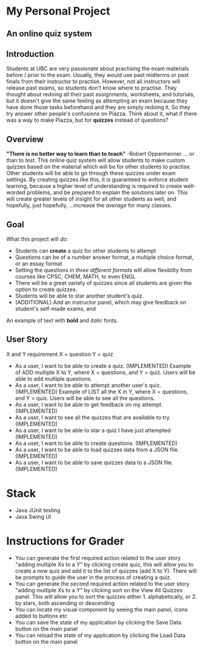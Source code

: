 # My Personal Project

## An online quiz system

## Introduction

Students at UBC are very passionate about practising the exam materials before /
prior to the exam. Usually, they would use past midterms or past finals from their
instructor to practise. However, not all instructors will release past exams, so students
don't know where to practise. They thought about redoing all their past assignments, worksheets,
and tutorials, but it doesn't give the same feeling as attempting an exam because they have
done those tasks beforehand and they are simply redoing it. So they try answer other people's
confusions on Piazza. Think about it, what if there was a way to make Piazza, but for **quizzes** instead of questions?

## Overview

**"There is no better way to learn than to teach"** -Robert Oppenheimer
... or than to *test*.
This online quiz system will allow students to make custom quizzes based on the material which will be for other students
to practise. Other students will be able to go through these quizzes under exam settings. By creating quizzes like this, it is
guaranteed to enforce student learning, because a higher level of understanding is required to create well-worded problems, and
be prepared to explain the solutions later on. This will create greater levels of insight for all other students as well, and hopefully,
just hopefully, ...increase the *average* for many classes.


## Goal

What this project will *do*:
- Students can **create** a quiz for other students to attempt
- Questions can be of a number answer format, a multiple choice format, or an essay format
- Setting the questions in *three different formats* will allow flexiblity from courses like CPSC, CHEM, MATH, to even 
ENGL
- There will be a great variety of quizzes since all students are given the option to create quizzes.
- Students will be able to star another student's quiz.
- (ADDITIONAL) Add an instructor panel, which may give feedback on student's self-made exams, and 

An example of text with **bold** and *italic* fonts.  

## User Story

X and Y requirement
X = question
Y = quiz
- As a user, I want to be able to create a quiz. (IMPLEMENTED)
  Example of ADD multiple X to Y, where X = questions, and Y = quiz. Users will be able to add multiple questions. 
- As a user, I want to be able to attempt another user's quiz. (IMPLEMENTED)
  Example of LIST all the X in Y, where X = questions, and Y = quiz. Users will be able to see all the questions.
- As a user, I want to be able to get feedback on my attempt. (IMPLEMENTED)
- As a user, I want to see all the quizzes that are available to try (IMPLEMENTED)
- As a user, I want to be able to star a quiz I have just attempted (IMPLEMENTED)
- As a user, I want to be able to create questions. (IMPLEMENTED)
- As a user, I want to be able to load quizzes data from a JSON file. (IMPLEMENTED)
- As a user, I want to be able to save quizzes data to a JSON file. (IMPLEMENTED)



# Stack
- Java JUnit testing
- Java Swing UI


# Instructions for Grader

- You can generate the first required action related to the user story "adding multiple Xs to a Y" by clicking create
quiz, this will allow you to create a new quiz and add it to the list of quizzes (add X to Y). There will be prompts to
guide the user in the process of creating a quiz.
- You can generate the second required action related to the user story "adding multiple Xs to a Y" by clicking sort
on the View All Quizzes panel. This will allow you to sort the quizzes either 1. alphabetically, or 2. by stars, both
ascending or descending
- You can locate my visual component by seeing the main panel, icons added to buttons etc
- You can save the state of my application by clicking the Save Data button on the main panel
- You can reload the state of my application by clicking the Load Data button on the main panel

